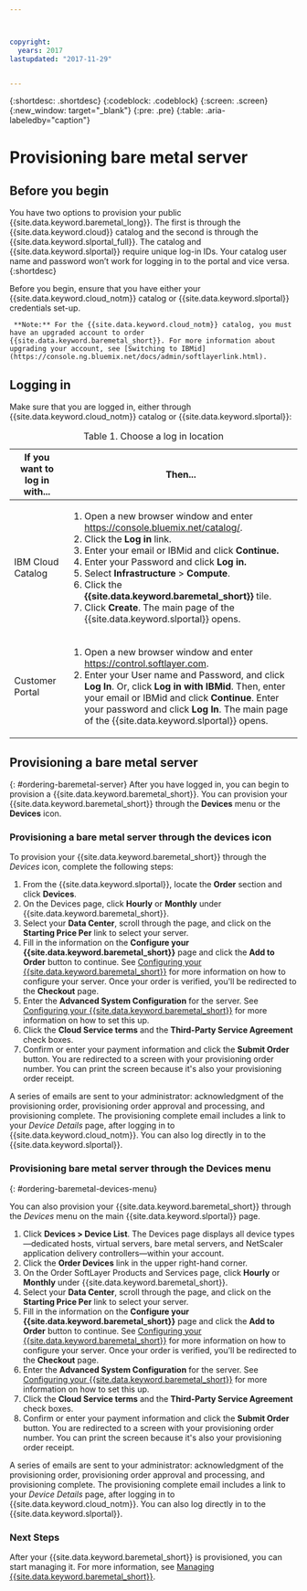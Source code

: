 ```yaml
---



copyright:
  years: 2017
lastupdated: "2017-11-29"


---
```


{:shortdesc: .shortdesc}
{:codeblock: .codeblock}
{:screen: .screen}
{:new_window: target="_blank"}
{:pre: .pre}
{:table: .aria-labeledby="caption"}

# Provisioning bare metal server

## Before you begin
You have two options to provision your public {{site.data.keyword.baremetal_long}}. The first is through the {{site.data.keyword.cloud}} catalog and the second is through the {{site.data.keyword.slportal_full}}. The catalog and {{site.data.keyword.slportal}} require unique log-in IDs. Your catalog user name and password won’t work for logging in to the portal and vice versa.
{:shortdesc}

Before you begin, ensure that you have either your {{site.data.keyword.cloud_notm}} catalog or {{site.data.keyword.slportal}} credentials set-up. 
  
     **Note:** For the {{site.data.keyword.cloud_notm}} catalog, you must have an upgraded account to order {{site.data.keyword.baremetal_short}}. For more information about upgrading your account, see [Switching to IBMid](https://console.ng.bluemix.net/docs/admin/softlayerlink.html).
  
## Logging in 
Make sure that you are logged in, either through {{site.data.keyword.cloud_notm}} catalog or {{site.data.keyword.slportal}}: 

  <table>
   <CAPTION>Table 1. Choose a log in location</CAPTION>
   <THEAD>
   <TR>
   <th>If you want to log in with...</th>
   <th>Then...</th>
   </TR>
   </THEAD>
   <TBODY>
   <tr>
   <td>IBM Cloud Catalog</td>
   <td>
   <ol>
   <li>Open a new browser window and enter  <a href="https://console.bluemix.net/catalog/">https://console.bluemix.net/catalog/</a>.</li>
   <li>Click the <b>Log in</b> link. </li>
   <li>Enter your email or IBMid and click <b>Continue.</b></li>
   <li>Enter your Password and click <b>Log in.</b></li>
   <li>Select <b>Infrastructure</b> > <b>Compute</b>.</li>
   <li>Click the <b>{{site.data.keyword.baremetal_short}}</b> tile.</li>
   <li>Click <b>Create</b>. The main page of the {{site.data.keyword.slportal}} opens.</li>
   </ol>
   </td>
   </tr>
   <tr>
   <td>Customer Portal</td>
   <td>
   <ol>
   <li>Open a new browser window and enter <a href="https://control.softlayer.com">https://control.softlayer.com</a>.</li>
   <li>Enter your User name and Password, and click <b>Log In</b>. Or, click <b>Log in with IBMid</b>. Then, enter your email or IBMid and click <b>Continue</b>. Enter your password and click <b>Log In</b>. The main page of the {{site.data.keyword.slportal}} opens.</li>
   </ol>
   </td>
   </tr>
   </TBODY>
   </table>

## Provisioning a bare metal server
{: #ordering-baremetal-server}
After you have logged in,  you can begin to provision a {{site.data.keyword.baremetal_short}}. You can provision your {{site.data.keyword.baremetal_short}} through the **Devices** menu or the **Devices** icon.

### Provisioning a bare metal server through the devices icon
To provision your {{site.data.keyword.baremetal_short}} through the *Devices* icon, complete the following steps:

1.  From the {{site.data.keyword.slportal}}, locate the **Order** section and click **Devices**.
2.  On the Devices page, click **Hourly** or **Monthly** under {{site.data.keyword.baremetal_short}}.
3.  Select your **Data Center**, scroll through the  page, and click on the **Starting Price Per** link to select your server. 
4.  Fill in the information on the **Configure your {{site.data.keyword.baremetal_short}}** page and click the **Add to Order** button to continue. See [Configuring your {{site.data.keyword.baremetal_short}}](.../bare-metal/configuring.md) for more information on how to configure your server. Once your order is verified, you'll be redirected to the **Checkout** page.
5.  Enter the **Advanced System Configuration** for the server. See [Configuring your {{site.data.keyword.baremetal_short}}](.../bare-metal/configuring.md) for more information on how to set this up.
6.  Click the **Cloud Service terms** and the **Third-Party Service Agreement** check boxes.
7.  Confirm or enter your payment information and click the **Submit Order** button. You are redirected to a screen with your provisioning order number. You can print the screen because it's also your provisioning order receipt.

 A series of emails are sent to your administrator: acknowledgment of the provisioning order, provisioning order approval and processing, and provisioning complete. The provisioning complete email includes a link to your *Device Details* page, after logging in to {{site.data.keyword.cloud_notm}}. You can also log directly in to the {{site.data.keyword.slportal}}.

### Provisioning bare metal server through the Devices menu
{: #ordering-baremetal-devices-menu}

You can also provision your {{site.data.keyword.baremetal_short}} through the *Devices* menu on the main {{site.data.keyword.slportal}} page. 

1. Click **Devices > Device List**. The Devices page displays all device types—dedicated hosts, virtual servers, bare metal servers, and NetScaler application delivery controllers—within your account.
2. Click the **Order Devices** link in the upper right-hand corner.
3. On the Order SoftLayer Products and Services page, click **Hourly** or **Monthly** under {{site.data.keyword.baremetal_short}}.
4. Select your **Data Center**, scroll through the page, and click on the **Starting Price Per** link to select your server. 
5.  Fill in the information on the **Configure your {{site.data.keyword.baremetal_short}}** page and click the **Add to Order** button to continue. See [Configuring your {{site.data.keyword.baremetal_short}}](.../bare-metal/configuring.md) for more information on how to configure your server. Once your order is verified, you'll be redirected to the **Checkout** page.
6.  Enter the **Advanced System Configuration** for the server. See [Configuring your {{site.data.keyword.baremetal_short}}](.../bare-metal/configuring.md) for more information on how to set this up.
7. Click the **Cloud Service terms** and the **Third-Party Service Agreement** check boxes.
8. Confirm or enter your payment information and click the **Submit Order** button. You are redirected to a screen with your provisioning order number. You can print the screen because it's also your provisioning order receipt.

A series of emails are sent to your administrator: acknowledgment of the provisioning order, provisioning order approval and processing, and provisioning complete. The provisioning complete email includes a link to your *Device Details* page, after logging in to {{site.data.keyword.cloud_notm}}. You can also log directly in to the {{site.data.keyword.slportal}}.

### Next Steps
After your {{site.data.keyword.baremetal_short}} is provisioned, you can start managing it. For more information, see [Managing {{site.data.keyword.baremetal_short}}](../bare-metal/vsi_managing.html).
